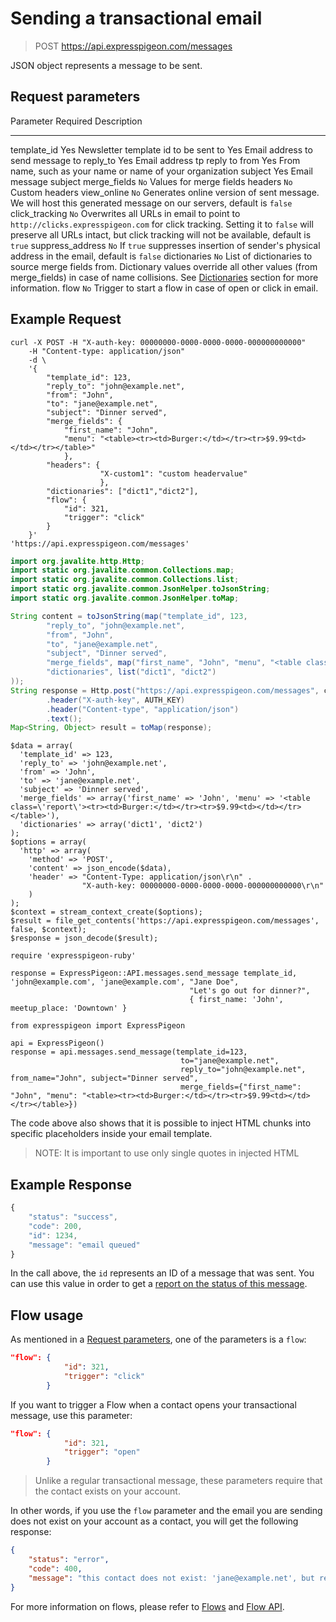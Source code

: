 
# Sending a transactional email

> POST https://api.expresspigeon.com/messages

JSON object represents a message to be sent.

## Request parameters

Parameter          Required               Description
-------------      --------------------   --------------------------------
template_id        Yes                    Newsletter template id to be sent
to                 Yes                    Email address to send message to
reply_to           Yes                    Email address tp reply to
from               Yes                    From name, such as your name or name of your organization
subject            Yes                    Email message subject
merge_fields       `No`                   Values for merge fields
headers            `No`                   Custom headers
view_online        `No`                   Generates online version of sent message. We will host this generated message on our servers, default is `false`
click_tracking     `No`                   Overwrites all URLs in email to point to `http://clicks.expresspigeon.com` for click tracking. Setting it to `false` will preserve all URLs intact, but click tracking will not be available, default is `true`
suppress_address   `No`                   If `true` suppresses insertion of sender's physical address in the email, default is `false`
dictionaries       `No`                   List of dictionaries to source merge fields from. Dictionary values override all other values (from merge_fields) in case of name collisions. See [Dictionaries](/kb/api_dictionaries) section for more information.
flow               `No`                   Trigger to start a flow in case of open or click in email.

## Example Request

<div class="tab-content">

<div role="tabpanel" data-language="curl" class="tab-pane active">

~~~~ {.prettyprint .numberLines}
curl -X POST -H "X-auth-key: 00000000-0000-0000-0000-000000000000"
    -H "Content-type: application/json"
    -d \
    '{
        "template_id": 123,
        "reply_to": "john@example.net",
        "from": "John",
        "to": "jane@example.net",
        "subject": "Dinner served",
        "merge_fields": {
            "first_name": "John",
            "menu": "<table><tr><td>Burger:</td></tr><tr>$9.99<td></td></tr></table>"
            },
        "headers": {
                    "X-custom1": "custom headervalue"
                    },
        "dictionaries": ["dict1","dict2"],
        "flow": {
            "id": 321, 
            "trigger": "click"
        }
    }'
'https://api.expresspigeon.com/messages'
~~~~

</div>

<div role="tabpanel" data-language="java" class="tab-pane">

~~~~ {.java .numberLines}
import org.javalite.http.Http;
import static org.javalite.common.Collections.map;
import static org.javalite.common.Collections.list;
import static org.javalite.common.JsonHelper.toJsonString;
import static org.javalite.common.JsonHelper.toMap;

String content = toJsonString(map("template_id", 123,
        "reply_to", "john@example.net",
        "from", "John",
        "to", "jane@example.net",
        "subject", "Dinner served",
        "merge_fields", map("first_name", "John", "menu", "<table class='report'><tr><td>Burger:</td></tr><tr>$9.99<td></td></tr></table>"),
        "dictionaries", list("dict1", "dict2")
));
String response = Http.post("https://api.expresspigeon.com/messages", content)
        .header("X-auth-key", AUTH_KEY)
        .header("Content-type", "application/json")
        .text();
Map<String, Object> result = toMap(response);
~~~~

</div>

<div role="tabpanel" data-language="php" class="tab-pane">

~~~~ {.php .numberLines}
$data = array(
  'template_id' => 123,
  'reply_to' => 'john@example.net',
  'from' => 'John',
  'to' => 'jane@example.net',
  'subject' => 'Dinner served',
  'merge_fields' => array('first_name' => 'John', 'menu' => '<table class=\'report\'><tr><td>Burger:</td></tr><tr>$9.99<td></td></tr></table>'),
  'dictionaries' => array('dict1', 'dict2')
);
$options = array(
  'http' => array(
    'method' => 'POST',
    'content' => json_encode($data),
    'header' => "Content-Type: application/json\r\n" .
                "X-auth-key: 00000000-0000-0000-0000-000000000000\r\n"
    )
);
$context = stream_context_create($options);
$result = file_get_contents('https://api.expresspigeon.com/messages', false, $context);
$response = json_decode($result);
~~~~

</div>

<div role="tabpanel" data-language="ruby" class="tab-pane">

~~~~ {.ruby .numberLines}
require 'expresspigeon-ruby'

response = ExpressPigeon::API.messages.send_message template_id, 'john@example.com', 'jane@example.com', "Jane Doe",  
                                        "Let's go out for dinner?", 
                                        { first_name: 'John', meetup_place: 'Downtown' }
~~~~

</div>

<div role="tabpanel" data-language="python" class="tab-pane">

~~~~ {.python .numberLines}
from expresspigeon import ExpressPigeon

api = ExpressPigeon()
response = api.messages.send_message(template_id=123,
                                      to="jane@example.net",
                                      reply_to="john@example.net", from_name="John", subject="Dinner served",
                                      merge_fields={"first_name": "John", "menu": "<table><tr><td>Burger:</td></tr><tr>$9.99<td></td></tr></table>})
~~~~

</div>

</div>

 The code above also shows that it is possible to inject HTML chunks into specific placeholders inside your email template.

> NOTE: It is important to use only single quotes in injected HTML

## Example Response

~~~~ {.js .numberLines}
{
    "status": "success",
    "code": 200,
    "id": 1234,
    "message": "email queued"
}
~~~~

In the call above, the `id` represents an ID of a message that was sent.
You can use this value in order to get a [report on the status of this message](transactional-reporting-for-single-message).


## Flow usage 

As mentioned in a [Request parameters](transactional-send#request-parameters), one of the parameters is a `flow`:
 
  

```json
"flow": {
            "id": 321, 
            "trigger": "click"
        }
```


If you want to trigger a Flow when a contact opens your transactional message, use this parameter:

```json
"flow": {
            "id": 321, 
            "trigger": "open"
        }
```
 
 
> Unlike a regular transactional message, these parameters require that the contact exists on your account. 

In other words, if you use the `flow` parameter and the email you are sending does not exist on your account as a
contact, you will get the following response: 

```json
{
    "status": "error",
    "code": 400,
    "message": "this contact does not exist: 'jane@example.net', but required to trigger a flow" 
}
```
 
 
For more information on flows, please refer to [Flows](flows) and [Flow API](flow-api). 

 